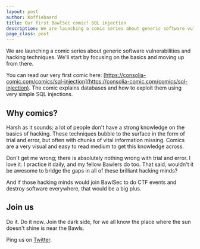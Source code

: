 ```yaml
---
layout: post
author: Koffiebaard
title: Our first BawlSec comic! SQL injection
description: We are launching a comic series about generic software vulnerabilities and hacking techniques.
page_class: post
---
```

We are launching a comic series about generic software vulnerabilities and hacking techniques. We'll start by focusing on the basics and moving up from there.

You can read our very first comic here: [https://consolia-comic.com/comics/sql-injection](https://consolia-comic.com/comics/sql-injection). The comic explains databases and how to exploit them using very simple SQL injections.

## Why comics?

Harsh as it sounds; a lot of people don't have a strong knowledge on the basics of hacking. These techniques bubble to the surface in the form of trial and error, but often with chunks of vital information missing. Comics are a very visual and easy to read medium to get this knowledge across.

Don't get me wrong; there is absolutely nothing wrong with trial and error. I love it. I practice it daily, and my fellow Bawlers do too. That said, wouldn't it be awesome to bridge the gaps in all of these brilliant hacking minds?

And if those hacking minds would join BawlSec to do CTF events and destroy software everywhere, that would be a big plus.

## Join us

Do it. Do it now. Join the dark side, for we all know the place where the sun doesn't shine is near the Bawls.

Ping us on [Twitter](https://twitter.com/BawlSec).
